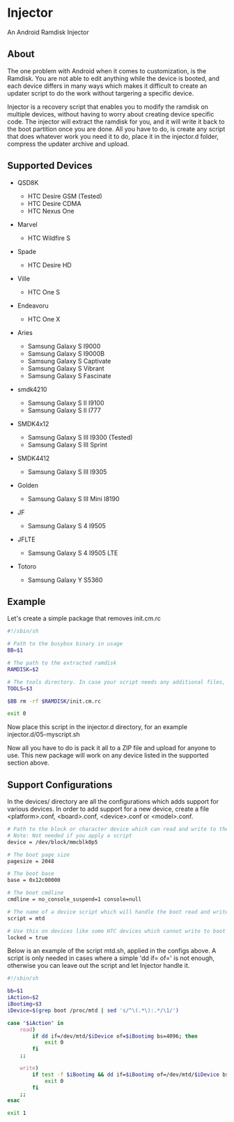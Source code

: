 Injector
========

An Android Ramdisk Injector

About
------
The one problem with Android when it comes to customization, is the Ramdisk. You are not able to edit anything while the device is booted, and each device differs in many ways which makes it difficult to create an updater script to do the work without targering a specific device. 

Injector is a recovery script that enables you to modify the ramdisk on multiple devices, without having to worry about creating device specific code. The injector will extract the ramdisk for you, and it will write it back to the boot partition once you are done. All you have to do, is create any script that does whatever work you need it to do, place it in the injector.d folder, compress the updater archive and upload. 

Supported Devices
------

* QSD8K
    * HTC Desire GSM (Tested)
    * HTC Desire CDMA
    * HTC Nexus One

* Marvel
    * HTC Wildfire S

* Spade
    * HTC Desire HD

* Ville
    * HTC One S

* Endeavoru
    * HTC One X

* Aries
    * Samsung Galaxy S I9000
    * Samsung Galaxy S I9000B
    * Samsung Galaxy S Captivate
    * Samsung Galaxy S Vibrant
    * Samsung Galaxy S Fascinate

* smdk4210
    * Samsung Galaxy S II I9100
    * Samsung Galaxy S II I777

* SMDK4x12
    * Samsung Galaxy S III I9300 (Tested)
    * Samsung Galaxy S III Sprint

* SMDK4412
    * Samsung Galaxy S III I9305

* Golden
    * Samsung Galaxy S III Mini I8190

* JF
    * Samsung Galaxy S 4 I9505

* JFLTE
    * Samsung Galaxy S 4 I9505 LTE

* Totoro
    * Samsung Galaxy Y S5360

Example
------
Let's create a simple package that removes init.cm.rc

```bash
#!/sbin/sh

# Path to the busybox binary in usage
BB=$1

# The path to the extracted ramdisk
RAMDISK=$2

# The tools directory. In case your script needs any additional files, this is where to place them
TOOLS=$3

$BB rm -rf $RAMDISK/init.cm.rc

exit 0
```

Now place this script in the injector.d directory, for an example injector.d/05-myscript.sh

Now all you have to do is pack it all to a ZIP file and upload for anyone to use. This new package will work on any device listed in the supported section above.

Support Configurations
------
In the devices/ directory are all the configurations which adds support for various devices. In order to add support for a new device, create a file &lt;platform&gt;.conf, &lt;board&gt;.conf, &lt;device&gt;.conf or &lt;model&gt;.conf. 

```bash
# Path to the block or character device which can read and write to the boot partition
# Note: Not needed if you apply a script
device = /dev/block/mmcblk0p5

# The boot page size
pagesize = 2048

# The boot base
base = 0x12c00000

# The boot cmdline
cmdline = no_console_suspend=1 console=null

# The name of a device script which will handle the boot read and write
script = mtd

# Use this on devices like some HTC devices which cannot write to boot via recovery
locked = true
```
Below is an example of the script mtd.sh, applied in the configs above. A script is only needed in cases where a simple 'dd if= of=' is not enough, otherwise you can leave out the script and let Injector handle it.

```bash
#!/sbin/sh

bb=$1
iAction=$2
iBootimg=$3
iDevice=$(grep boot /proc/mtd | sed 's/^\(.*\):.*/\1/')

case "$iAction" in 
    read)
        if dd if=/dev/mtd/$iDevice of=$iBootimg bs=4096; then
            exit 0
        fi
    ;;

    write)
        if test -f $iBootimg && dd if=$iBootimg of=/dev/mtd/$iDevice bs=4096; then
            exit 0
        fi
    ;;
esac

exit 1
```

